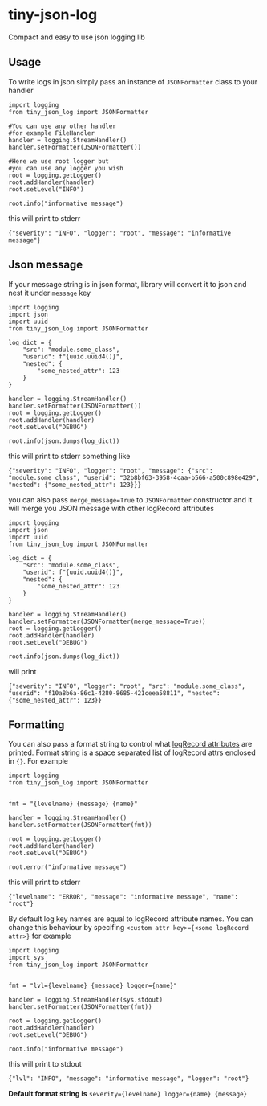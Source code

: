 # tiny-json-log

Compact and easy to use json logging lib

## Usage

To write logs in json simply pass an instance of `JSONFormatter` class to your handler


```
import logging
from tiny_json_log import JSONFormatter

#You can use any other handler 
#for example FileHandler
handler = logging.StreamHandler()
handler.setFormatter(JSONFormatter())

#Here we use root logger but
#you can use any logger you wish
root = logging.getLogger()
root.addHandler(handler)
root.setLevel("INFO")

root.info("informative message")
```

this will print to stderr

```
{"severity": "INFO", "logger": "root", "message": "informative message"}

```

## Json message

If your message string is in json format, library will convert it to json and nest it under `message` key

```
import logging
import json
import uuid
from tiny_json_log import JSONFormatter

log_dict = {
    "src": "module.some_class",
    "userid": f"{uuid.uuid4()}",
    "nested": {
        "some_nested_attr": 123
    }
}

handler = logging.StreamHandler()
handler.setFormatter(JSONFormatter())
root = logging.getLogger()
root.addHandler(handler)
root.setLevel("DEBUG")

root.info(json.dumps(log_dict))
```

this will print to stderr something like

```
{"severity": "INFO", "logger": "root", "message": {"src": "module.some_class", "userid": "32b8bf63-3958-4caa-b566-a500c898e429", "nested": {"some_nested_attr": 123}}}
```

you can also pass `merge_message=True` to `JSONFormatter` constructor and it will merge you JSON message with other logRecord attributes

```
import logging
import json
import uuid
from tiny_json_log import JSONFormatter

log_dict = {
    "src": "module.some_class",
    "userid": f"{uuid.uuid4()}",
    "nested": {
        "some_nested_attr": 123
    }
}

handler = logging.StreamHandler()
handler.setFormatter(JSONFormatter(merge_message=True))
root = logging.getLogger()
root.addHandler(handler)
root.setLevel("DEBUG")

root.info(json.dumps(log_dict))
```

will print

```
{"severity": "INFO", "logger": "root", "src": "module.some_class", "userid": "f10a8b6a-86c1-4280-8685-421ceea58811", "nested": {"some_nested_attr": 123}}
```

## Formatting 

You can also pass a format string to control what [logRecord attributes](https://docs.python.org/3/library/logging.html#logrecord-attributes) are printed. Format string is a space separated list of logRecord attrs enclosed in `{}`. For example 


```
import logging
from tiny_json_log import JSONFormatter


fmt = "{levelname} {message} {name}" 

handler = logging.StreamHandler()
handler.setFormatter(JSONFormatter(fmt))

root = logging.getLogger()
root.addHandler(handler)
root.setLevel("DEBUG")

root.error("informative message")
```

this will print to stderr

```
{"levelname": "ERROR", "message": "informative message", "name": "root"}
```

By default log key names are equal to logRecord attribute names. You can change this behaviour by specifing `<custom attr key>={<some logRecord attr>}` for example

```
import logging
import sys
from tiny_json_log import JSONFormatter


fmt = "lvl={levelname} {message} logger={name}"

handler = logging.StreamHandler(sys.stdout)
handler.setFormatter(JSONFormatter(fmt))

root = logging.getLogger()
root.addHandler(handler)
root.setLevel("DEBUG")

root.info("informative message")
```

this will print to stdout

```
{"lvl": "INFO", "message": "informative message", "logger": "root"}
```

**Default format string is** `severity={levelname} logger={name} {message}`
